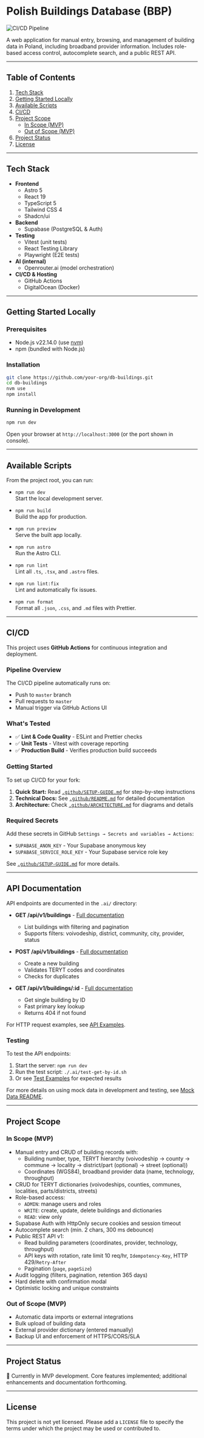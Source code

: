 # Polish Buildings Database (BBP)

![CI/CD Pipeline](https://github.com/jacekbednarczuk/db-buildings/actions/workflows/ci.yml/badge.svg)

A web application for manual entry, browsing, and management of building data in Poland, including broadband provider information. Includes role-based access control, autocomplete search, and a public REST API.

---

## Table of Contents

1. [Tech Stack](#tech-stack)
2. [Getting Started Locally](#getting-started-locally)
3. [Available Scripts](#available-scripts)
4. [CI/CD](#cicd)
5. [Project Scope](#project-scope)
   - [In Scope (MVP)](#in-scope-mvp)
   - [Out of Scope (MVP)](#out-of-scope-mvp)
6. [Project Status](#project-status)
7. [License](#license)

---

## Tech Stack

- **Frontend**
  - Astro 5
  - React 19
  - TypeScript 5
  - Tailwind CSS 4
  - Shadcn/ui
- **Backend**
  - Supabase (PostgreSQL & Auth)
- **Testing**
  - Vitest (unit tests)
  - React Testing Library
  - Playwright (E2E tests)
- **AI (internal)**
  - Openrouter.ai (model orchestration)
- **CI/CD & Hosting**
  - GitHub Actions
  - DigitalOcean (Docker)

---

## Getting Started Locally

### Prerequisites

- Node.js v22.14.0 (use [nvm](https://github.com/nvm-sh/nvm))
- npm (bundled with Node.js)

### Installation

```sh
git clone https://github.com/your-org/db-buildings.git
cd db-buildings
nvm use
npm install
```

### Running in Development

```sh
npm run dev
```

Open your browser at `http://localhost:3000` (or the port shown in console).

---

## Available Scripts

From the project root, you can run:

- `npm run dev`  
  Start the local development server.

- `npm run build`  
  Build the app for production.

- `npm run preview`  
  Serve the built app locally.

- `npm run astro`  
  Run the Astro CLI.

- `npm run lint`  
  Lint all `.ts`, `.tsx`, and `.astro` files.

- `npm run lint:fix`  
  Lint and automatically fix issues.

- `npm run format`  
  Format all `.json`, `.css`, and `.md` files with Prettier.

---

## CI/CD

This project uses **GitHub Actions** for continuous integration and deployment.

### Pipeline Overview

The CI/CD pipeline automatically runs on:

- Push to `master` branch
- Pull requests to `master`
- Manual trigger via GitHub Actions UI

### What's Tested

- ✅ **Lint & Code Quality** - ESLint and Prettier checks
- ✅ **Unit Tests** - Vitest with coverage reporting
- ✅ **Production Build** - Verifies production build succeeds

### Getting Started

To set up CI/CD for your fork:

1. **Quick Start:** Read [`.github/SETUP-GUIDE.md`](.github/SETUP-GUIDE.md) for step-by-step instructions
2. **Technical Docs:** See [`.github/README.md`](.github/README.md) for detailed documentation
3. **Architecture:** Check [`.github/ARCHITECTURE.md`](.github/ARCHITECTURE.md) for diagrams and details

### Required Secrets

Add these secrets in GitHub `Settings → Secrets and variables → Actions`:

- `SUPABASE_ANON_KEY` - Your Supabase anonymous key
- `SUPABASE_SERVICE_ROLE_KEY` - Your Supabase service role key

See [`.github/SETUP-GUIDE.md`](.github/SETUP-GUIDE.md) for more details.

---

## API Documentation

API endpoints are documented in the `.ai/` directory:

- **GET /api/v1/buildings** - [Full documentation](.ai/api-endpoint-buildings-get.md)
  - List buildings with filtering and pagination
  - Supports filters: voivodeship, district, community, city, provider, status
- **POST /api/v1/buildings** - [Full documentation](.ai/api-endpoint-buildings-post.md)
  - Create a new building
  - Validates TERYT codes and coordinates
  - Checks for duplicates

- **GET /api/v1/buildings/:id** - [Full documentation](.ai/api-endpoint-building-by-id.md)
  - Get single building by ID
  - Fast primary key lookup
  - Returns 404 if not found

For HTTP request examples, see [API Examples](.ai/api-examples.http).

### Testing

To test the API endpoints:

1. Start the server: `npm run dev`
2. Run the test script: `./.ai/test-get-by-id.sh`
3. Or see [Test Examples](.ai/test-results-example.md) for expected results

For more details on using mock data in development and testing, see [Mock Data README](src/lib/mocks/README.md).

---

## Project Scope

### In Scope (MVP)

- Manual entry and CRUD of building records with:
  - Building number, type, TERYT hierarchy (voivodeship → county → commune → locality → district/part (optional) → street (optional))
  - Coordinates (WGS84), broadband provider data (name, technology, throughput)
- CRUD for TERYT dictionaries (voivodeships, counties, communes, localities, parts/districts, streets)
- Role-based access:
  - `ADMIN`: manage users and roles
  - `WRITE`: create, update, delete buildings and dictionaries
  - `READ`: view only
- Supabase Auth with HttpOnly secure cookies and session timeout
- Autocomplete search (min. 2 chars, 300 ms debounce)
- Public REST API v1:
  - Read building parameters (coordinates, provider, technology, throughput)
  - API keys with rotation, rate limit 10 req/hr, `Idempotency-Key`, HTTP 429/`Retry-After`
  - Pagination (`page`, `pageSize`)
- Audit logging (filters, pagination, retention 365 days)
- Hard delete with confirmation modal
- Optimistic locking and unique constraints

### Out of Scope (MVP)

- Automatic data imports or external integrations
- Bulk upload of building data
- External provider dictionary (entered manually)
- Backup UI and enforcement of HTTPS/CORS/SLA

---

## Project Status

🔧 Currently in MVP development. Core features implemented; additional enhancements and documentation forthcoming.

---

## License

This project is not yet licensed. Please add a `LICENSE` file to specify the terms under which the project may be used or contributed to.

